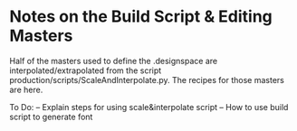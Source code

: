 # Notes on the Build Script & Editing Masters

Half of the masters used to define the .designspace are interpolated/extrapolated from the script production/scripts/ScaleAndInterpolate.py. The recipes for those masters are here.

To Do:
– Explain steps for using scale&interpolate script
– How to use build script to generate font